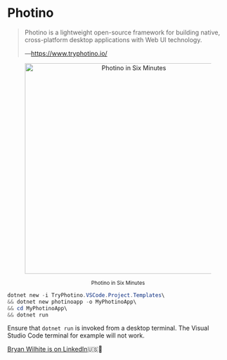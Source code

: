 # Photino

>Photino is a lightweight open-source framework for building native, cross-platform desktop applications with Web UI technology.
>
>—<https://www.tryphotino.io/>
>

<div style="text-align:center">

<figure>
    <a href="https://www.youtube.com/watch?v=LecE0CFpyCc">
        <img alt="Photino in Six Minutes" src="https://img.youtube.com/vi/LecE0CFpyCc/maxresdefault.jpg" width="480" />
    </a>
    <p><small>Photino in Six Minutes</small></p>
</figure>

</div>

```powershell
dotnet new -i TryPhotino.VSCode.Project.Templates\
&& dotnet new photinoapp -o MyPhotinoApp\
&& cd MyPhotinoApp\
&& dotnet run
```

Ensure that `dotnet run` is invoked from a desktop terminal. The Visual Studio Code terminal for example will not work.

[Bryan Wilhite is on LinkedIn](https://www.linkedin.com/in/wilhite)🇺🇸💼
